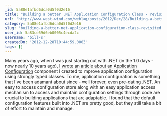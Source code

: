 ```yaml
---
_id: 5a88e1afbd6dca0d5f0d2e16
title: "Building a better .NET Application Configuration Class - revisited"
url: 'http://www.west-wind.com/weblog/posts/2012/Dec/28/Building-a-better-NET-Application-Configuration-Class-revisited'
category: 5a88e1afbd6dca0d5f0d2e16
slug: 'building-a-better-net-application-configuration-class-revisited'
user_id: 5a83ce59d6eb0005c4ecda2c
username: 'bill-s'
createdOn: '2012-12-28T10:44:59.000Z'
tags: []
---
```


Many years ago, when I was just starting out with .NET (in the 1.0 days - now nearly 10 years ago), <a href="http://www.west-wind.com/presentations/configurationclass/configurationclass.asp" target="_blank">I wrote an article about an Application Configuration</a> component I created to improve application configuration using strongly typed classes. To me, application configuration is something that I've been adamant about since - well forever, even pre-dating .NET. An easy to access configuration store along with an easy application access mechanism to access and maintain configuration settings through code are crucial to building applications that are adaptable. I found that the default configuration features built into .NET are pretty good, but they still take a bit of effort to maintain and manage.
